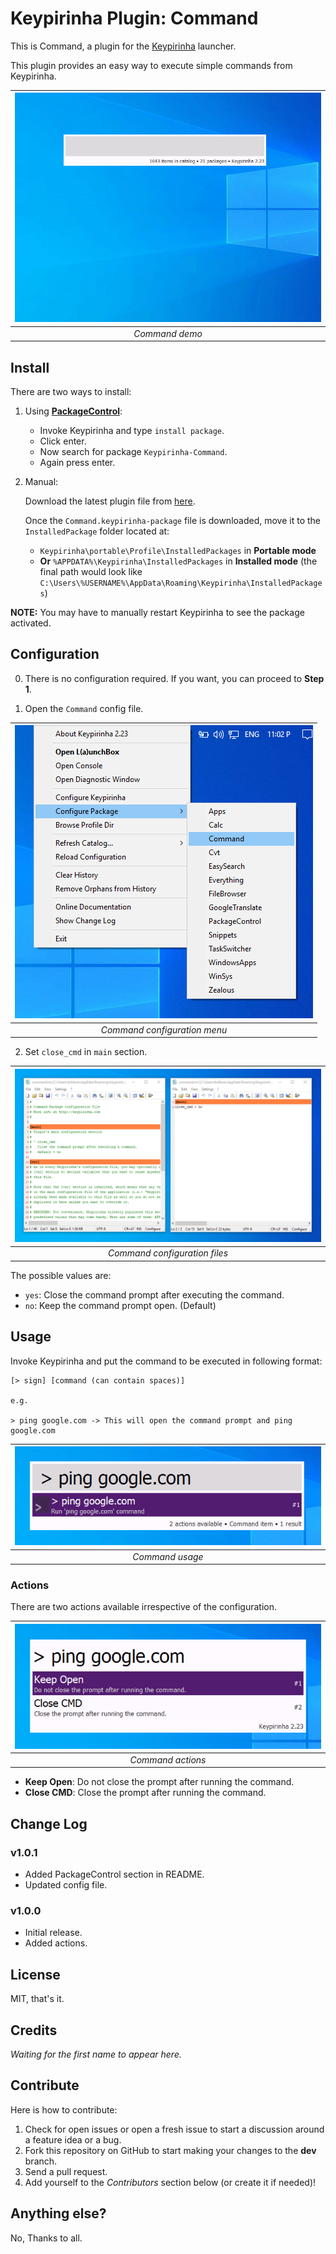 # Keypirinha Plugin: Command

This is Command, a plugin for the
[Keypirinha](http://keypirinha.com) launcher.

This plugin provides an easy way to execute simple commands from Keypirinha.

| ![Command usage](./images/demo.gif "Command usage") |
| :-: |
| *Command demo* |

## Install

There are two ways to install:

1. Using **[PackageControl](https://github.com/ueffel/Keypirinha-PackageControl)**:

    - Invoke Keypirinha and type `install package`.
    - Click enter.
    - Now search for package `Keypirinha-Command`.
    - Again press enter.

2. Manual:

    Download the latest plugin file from [here](https://github.com/bantya/Keypirinha-Command/releases/latest).

    Once the `Command.keypirinha-package` file is downloaded,
    move it to the `InstalledPackage` folder located at:

    - `Keypirinha\portable\Profile\InstalledPackages` in **Portable mode**
    - **Or** `%APPDATA%\Keypirinha\InstalledPackages` in **Installed mode** (the
    final path would look like
    `C:\Users\%USERNAME%\AppData\Roaming\Keypirinha\InstalledPackages`)

**NOTE:** You may have to manually restart Keypirinha to see the package activated.


## Configuration

0. There is no configuration required. If you want, you can proceed to **Step 1**.

1. Open the `Command` config file.

| ![Command config](./images/config.png "Command config") |
| :-: |
| *Command configuration menu* |

2. Set `close_cmd` in `main` section.

| ![Command files](./images/files.png "Command files") |
| :-: |
| *Command configuration files* |

The possible values are:

- `yes`: Close the command prompt after executing the command.
- `no`: Keep the command prompt open. (Default)


## Usage

Invoke Keypirinha and put the command to be executed in following format:
```
[> sign] [command (can contain spaces)]

e.g.

> ping google.com -> This will open the command prompt and ping google.com
```

| ![Command usage](./images/usage.png "Command usage") |
| :-: |
| *Command usage* |

### Actions

There are two actions available irrespective of the configuration.

| ![Command actions](./images/actions.png "Command actions") |
| :-: |
| *Command actions* |

- **Keep Open**: Do not close the prompt after running the command.
- **Close CMD**: Close the prompt after running the command.


## Change Log

### v1.0.1

- Added PackageControl section in README.
- Updated config file.

### v1.0.0

- Initial release.
- Added actions.


## License

MIT, that's it.


## Credits

*Waiting for the first name to appear here.*


## Contribute

Here is how to contribute:

1. Check for open issues or open a fresh issue to start a discussion around a
   feature idea or a bug.
2. Fork this repository on GitHub to start making your changes to the **dev**
   branch.
3. Send a pull request.
4. Add yourself to the *Contributors* section below (or create it if needed)!


## Anything else?
No, Thanks to all.
